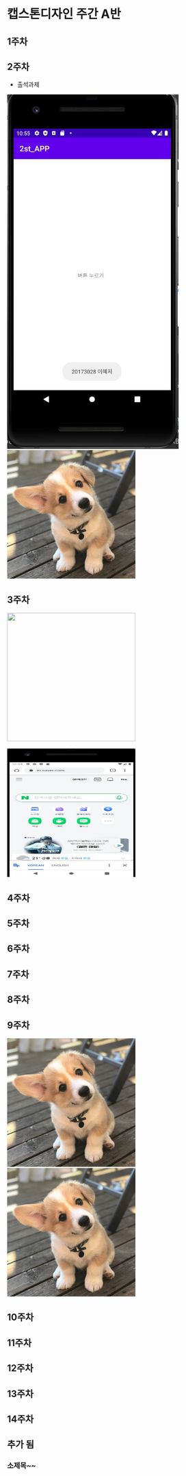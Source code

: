 # 캡스톤디자인 주간 A반

##  1주차

## 2주차
  - 출석과제

<img width="" height="" src="./png/2주차.jpg"></img>
<img width="300" height="300" src="./png/강아지.jpg"></img>


## 3주차

<img width="300" height="300" src="./Png/전화번호작동.jpg"></img>

<img width="300" height="300" src="./png/네이버작동.jpg"></img>
## 4주차
## 5주차
## 6주차
## 7주차
## 8주차
## 9주차
<img width="300" height="300" src="./png/강아지.jpg"></img>
<img width="300" height="300" src="./png/강아지.jpg"></img>
## 10주차
## 11주차
## 12주차
## 13주차
## 14주차
## 추가 됨

### 소제목~~
